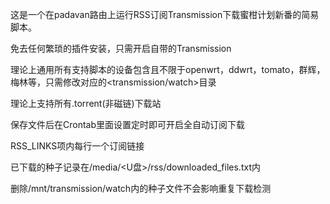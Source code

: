 这是一个在padavan路由上运行RSS订阅Transmission下载蜜柑计划新番的简易脚本。

免去任何繁琐的插件安装，只需开启自带的Transmission

理论上通用所有支持脚本的设备包含且不限于openwrt，ddwrt，tomato，群辉，梅林等，只需修改对应的<transmission/watch>目录

理论上支持所有.torrent(非磁链)下载站

保存文件后在Crontab里面设置定时即可开启全自动订阅下载

RSS_LINKS项内每行一个订阅链接

已下载的种子记录在/media/<U盘>/rss/downloaded_files.txt内

删除/mnt/transmission/watch内的种子文件不会影响重复下载检测
